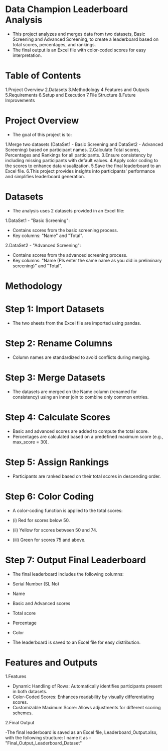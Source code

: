 # Data Champion Leaderboard Analysis

- This project analyzes and merges data from two datasets, Basic Screening and Advanced Screening, to create a leaderboard based on total scores, percentages, and rankings. 
- The final output is an Excel file with color-coded scores for easy interpretation.


# Table of Contents

1.Project Overview
2.Datasets
3.Methodology
4.Features and Outputs
5.Requirements
6.Setup and Execution
7.File Structure
8.Future Improvements

# Project Overview

- The goal of this project is to:

1.Merge two datasets (DataSet1 - Basic Screening and DataSet2 - Advanced Screening) based on participant names.
2.Calculate Total scores, Percentages and Rankings for all participants.
3.Ensure consistency by including missing participants with default values.
4.Apply color coding to the scores to enhance data visualization.
5.Save the final leaderboard to an Excel file.
6.This project provides insights into participants' performance and simplifies leaderboard generation.

# Datasets

- The analysis uses 2 datasets provided in an Excel file:

1.DataSet1 - "Basic Screening":

- Contains scores from the basic screening process.
- Key columns: "Name" and "Total".

2.DataSet2 - "Advanced Screening":

- Contains scores from the advanced screening process.
- Key columns: "Name (Pls enter the same name as you did in preliminary screening)" and "Total".



# Methodology

# Step 1: Import Datasets

- The two sheets from the Excel file are imported using pandas.

# Step 2: Rename Columns

- Column names are standardized to avoid conflicts during merging.

# Step 3: Merge Datasets

- The datasets are merged on the Name column (renamed for consistency) using an inner join to combine only common entries.

# Step 4: Calculate Scores

- Basic and advanced scores are added to compute the total score.
- Percentages are calculated based on a predefined maximum score (e.g., max_score = 30).

# Step 5: Assign Rankings

- Participants are ranked based on their total scores in descending order.

# Step 6: Color Coding

- A color-coding function is applied to the total scores:

- (i) Red for scores below 50.
- (ii) Yellow for scores between 50 and 74.
- (iii) Green for scores 75 and above.

# Step 7: Output Final Leaderboard

- The final leaderboard includes the following columns:

- Serial Number (SL No)
- Name
- Basic and Advanced scores
- Total score
- Percentage
- Color
- The leaderboard is saved to an Excel file for easy distribution.


# Features and Outputs

1.Features

- Dynamic Handling of Rows: Automatically identifies participants present in both datasets.
- Color-Coded Scores: Enhances readability by visually differentiating scores.
- Customizable Maximum Score: Allows adjustments for different scoring schemes.

2.Final Output

-The final leaderboard is saved as an Excel file, Leaderboard_Output.xlsx, with the following structure: I name it as - "Final_Output_Leaderboard_Dataset"



